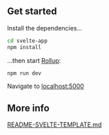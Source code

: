 ## Get started

Install the dependencies...

```bash
cd svelte-app
npm install
```

...then start [Rollup](https://rollupjs.org):

```bash
npm run dev
```

Navigate to [localhost:5000](http://localhost:5000)

## More info
[README-SVELTE-TEMPLATE.md](./README-SVELTE-TEMPLATE.md)